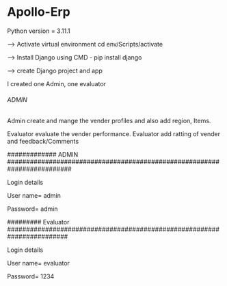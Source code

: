 # Apollo-Erp

Python version = 3.11.1

--> Activate virtual environment cd env/Scripts/activate

--> Install Django using CMD - pip install django

--> create Django project and app

I created one Admin, one evaluator

######  ADMIN ####

Admin create and mange the vender profiles and also add region, Items.

Evaluator evaluate the vender performance. Evaluator add ratting of vender and feedback/Comments

#############  ADMIN  #########################################################################

Login details

  User name= admin
  
  Password= admin
  
 ######### Evaluator ########################################################################
 
Login details 

  User name= evaluator
  
  Password= 1234

